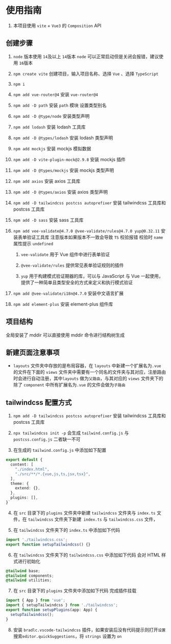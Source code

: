# 使用指南

1. 本项目使用 `vite` + `Vue3` 的 `Composition` API

## 创建步骤

1. `node` 版本使用 `14`及以上 `14`版本 `node` 可以正常启动但是关闭会报错，建议使用 `16`版本

2. `npm create vite` 创建项目，输入项目名称、选择 `Vue` 、选择 `TypeScript`

3. `npm i`

4. `npm add vue-router@4` 安装 `vue-router@4`

5. `npm add -D path` 安装 `path` 模块 设置类型别名

6. `npm add -D @type/node` 安装类型声明

7. `npm add lodash` 安装 lodash 工具库

8. `npm add -D @types/lodash` 安装 lodash 类型声明

9. `npm add mockjs` 安装 mockjs 模拟数据

10. `npm add -D vite-plugin-mock@2.9.8` 安装 mockjs 插件

11. `npm add -D @types/mockjs` 安装 mockjs 类型声明

12. `npm add axios` 安装 axios 工具库

13. `npm add -D @types/axios` 安装 axios 类型声明

14. `npm add -D tailwindcss postcss autoprefixer` 安装 tailwindcss 工具库和 postcss 工具库

15. `npm add -D sass` 安装 sass 工具库

16. `npm add vee-validate@4.7.0 @vee-validate/rules@4.7.0 yup@0.32.11` 安装表单验证工具库 注意版本如果版本不一致会导致 `TS` 校验报错 校验时 `name` 属性提示 `undefined`

    1. `vee-validate` 用于 Vue 组件中进行表单验证

    2. `@vee-validate/rules` 提供常见表单验证规则的插件

    3. `yup` 用于构建模式验证期器的库，可以与 JavaScript 与 Vue 一起使用，提供了一种简单且类型安全的方式来定义和执行模式验证

17. `npm add @vee-validate/i18n@4.7.0` 安装中文语言扩展

18. `npm add element-plus` 安装 element-plus 组件库

## 项目结构

全局安装了 mddir 可以直接使用 mddir 命令进行结构树生成

## 新建页面注意事项

- `layouts` 文件夹中存放的是布局容器，在 `layouts` 中新建一个扩展名为`.vue` 的文件在下面的 `views` 文件夹中需要有一个同名的文件夹与其对应，注册路由时会进行自动注册，其中`layouts` 做为`父路由`，与其对应的 `views` 文件夹下的除了 `component` 中所有扩展名为`.vue` 的文件会做为`子路由`

## tailwindcss 配置方式

1. `npm add -D tailwindcss postcss autoprefixer` 安装 tailwindcss 工具库和 postcss 工具库

2. `npx tailwindcss init -p` 会生成 `tailwind.config.js` 与 `postcss.config.js` 二者缺一不可

3. 在生成的 `tailwind.config.js` 中添加如下配置

```ts
export default {
  content: [
    "./index.html",
    "./src/**/*.{vue,js,ts,jsx,tsx}",
  ],
  theme: {
    extend: {},
  },
  plugins: [],
}`
```

4. 在 `src` 目录下的 `plugins` 文件夹中新建 `tailwindcss` 文件夹与 `index.ts` 文件，在 `tailwindcss` 文件夹下新建` index.ts` 与 `tailwindcss.css` 文件，

5. 在 `tailwindcss` 文件夹下的 `index.ts` 中添加如下代码

```ts
import './tailwindcss.css';
export function setupTailwindcss() {}
```

6. 在 `tailwindcss` 文件夹下的 `tailwindcss.css` 中添加如下代码 会对 HTML 样式进行初始化

```css
@tailwind base;
@tailwind components;
@tailwind utilities;
```

7. 在 `src` 目录下的 `plugins` 文件夹中添加如下代码 完成插件挂载

```ts
import { App } from 'vue';
import { setupTailwindcss } from './tailwindcss';
export function setupPlugins(app: App) {
  setupTailwindcss();
}
```

8. 安装 `bradlc.vscode-tailwindcss` 插件，如果安装后没有代码提示则打开`设置`搜索`editor.quickSuggestions`，将 `strings` 设置为 `on`
